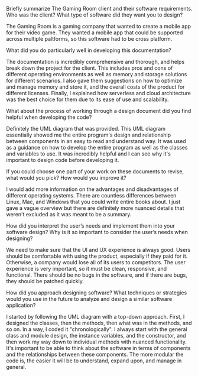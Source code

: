 Briefly summarize The Gaming Room client and their software requirements. Who was the client? What type of software did they want you to design?

The Gaming Room is a gaming company that wanted to create a mobile app for their video game. They wanted a mobile app that could be supported across multiple paltforms, so this software had to be cross platform.

What did you do particularly well in developing this documentation?

The documentation is incredibly comprehensive and thorough, and helps break down the project for the client. This includes pros and cons of different operating environments as well as memory and storage solutions for different scenarios. I also gave them suggestions on how to optimize and manage memory and store it, and the overall costs of the product for different licenses. Finally, I explained how serverless and cloud architecture was the best choice for them due to its ease of use and scalability.

What about the process of working through a design document did you find helpful when developing the code?

Definitely the UML diagram that was provided. This UML diagram essentially showed me the entire program's design and relationship between components in an easy to read and understand way. It was used as a guidance on how to develop the entire program as well as the classes and variables to use. It was incredibly helpful and I can see why it's important to design code before developing it.

If you could choose one part of your work on these documents to revise, what would you pick? How would you improve it?

I would add more information on the advantages and disadvantages of different operating systems. There are countless differences between Linux, Mac, and Windows that you could write entire books about. I just gave a vague overview but there are definitely more nuanced details that weren't excluded as it was meant to be a summary.

How did you interpret the user’s needs and implement them into your software design? Why is it so important to consider the user’s needs when designing?

We need to make sure that the UI and UX experience is always good. Users should be comfortable with using the product, especially if they paid for it. Otherwise, a company would lose all of its users to competitors. The user experience is very important, so it must be clean, responsive, and functional. There should be no bugs in the software, and if there are bugs, they should be patched quickly. 

How did you approach designing software? What techniques or strategies would you use in the future to analyze and design a similar software application?

I started by following the UML diagram with a top-down approach. First, I designed the classes, then the methods, then what was in the methods, and so on. In a way, I coded it "chronologically". I always start with the general class and module design, the instance variables, and the constructor, and then work my way down to individual methods with nuanced functionality. It's important to be able to think about the software in terms of components and the relationships between these components. The more modular the code is, the easier it will be to understand, expand upon, and manage in general.
